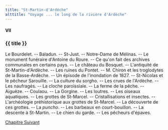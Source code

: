 ```yaml
---
title: "St-Martin-d'Ardèche"
alttitle: "Voyage ... le long de la rivière d'Ardèche"
---
```


#### VII

### {{ title }}

<div class="tltr">

Le Bourdelet. -- Baladun. -- St-Just. -- Notre-Dame de Mélinas. -- Le monument
funéraire d'Antoine du Roure. -- Ce qu'on fait des archives communales en
certains pays. -- Le château du Bosquet. -- L'antiquité de St-Martin-d'Ardèche.
-- Les ruines du Pontet. -- M. Chiron et les troglodytes de la Basse-Ardèche. --
Un épisode de l'inondation de 1827. -- St-Nicolas et le pêcheur Sarouille. --
La culture du sorgho. -- Les crues de l'Ardèche. -- Les naufragés. -- La cloche
paroissiale. -- La ferme de la pêche. -- Aiguèze. -- Coulaou. -- La Gorgine. --
Les loutres. -- Les oiseaux aquatiques. -- Les grottes de St-Marcel. --
Cristallisations et insectes. -- L'archéologie préhistorique aux grottes de
St-Marcel. -- La découverte de ces grottes. -- La _puncho_. -- Les barbeaux en
court-bouillon. -- La descente à St-Martin. -- Le chien du garde. -- Les
pêcheurs d'épaves.

</div>

<div id="next">

[Chapitre Suivant](08.html)

</div>
